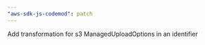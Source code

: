 ```yaml
---
"aws-sdk-js-codemod": patch
---
```


Add transformation for s3 ManagedUploadOptions in an identifier
